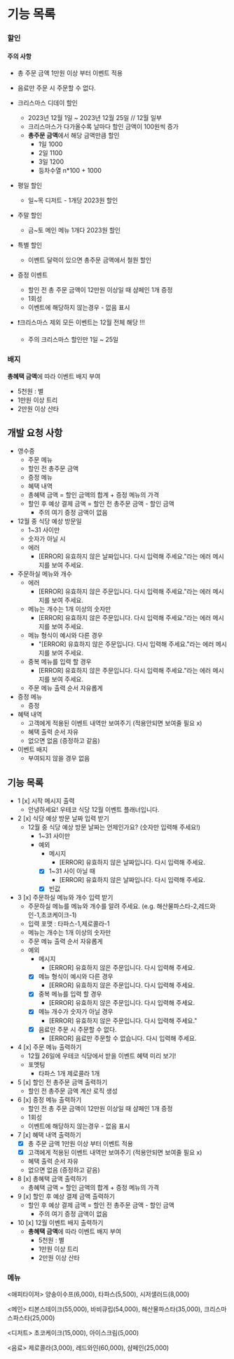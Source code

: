# 기능 목록

### 할인

#### 주의 사항

- 총 주문 금액 1만원 이상 부터 이벤트 적용
- 음료만 주문 시 주문할 수 없다.


- 크리스마스 디데이 할인
    - 2023년 12월 1일 ~ 2023년 12월 25일 // 12월 일부
    - 크리스마스가 다가올수록 날마다 할인 금액이 100원씩 증가
    - **총주문 금액**에서 해당 금액만큼 할인
        - 1일 1000
        - 2일 1100
        - 3일 1200
        - 등차수열 n*100 + 1000
- 평일 할인
    - 일~목 디저트 - 1개당 2023원 할인
- 주말 할인
    - 금~토 메인 메뉴 1개다 2023원 할인
- 특별 할인
    - 이벤트 달력이 있으면 총주문 금액에서 철원 할인
- 증정 이벤트
    - 할인 전 총 주문 금액이 12만원 이상일 때 샴페인 1개 증정
    - 1회성
    - 이벤트에 해당하지 않는경우 - 없음 표시
- ❗️크리스마스 제외 모든 이벤트는 12월 전체 해당 !!!
    - 주의 크리스마스 할인만 1일 ~ 25일

### 배지

**총혜택 금액**에 따라 이벤트 배지 부여

- 5천원 : 별
- 1만원 이상 트리
- 2만원 이상 산타

## 개발 요청 사항

- 영수증
    - 주문 메뉴
    - 할인 전 총주문 금액
    - 증정 메뉴
    - 혜택 내역
    - 총혜택 금액 = 할인 금액의 합계 + 증정 메뉴의 가격
    - 할인 후 예상 결제 금액 = 할인 전 총주문 금액 - 할인 금액
        - 주의 여기 증정 금액이 없음
- 12월 중 식당 예상 방문일
    - 1~31 사이만
    - 숫자가 아닐 시
    - 에러
        - [ERROR] 유효하지 않은 날짜입니다. 다시 입력해 주세요."라는 에러 메시지를 보여 주세요.
- 주문하실 메뉴와 개수
    - 에러
        - [ERROR] 유효하지 않은 주문입니다. 다시 입력해 주세요."라는 에러 메시지를 보여 주세요.
    - 메뉴는 개수는 1개 이상의 숫자만
        - [ERROR] 유효하지 않은 주문입니다. 다시 입력해 주세요."라는 에러 메시지를 보여 주세요.
    - 메뉴 형식이 예시와 다른 경우
        - "[ERROR] 유효하지 않은 주문입니다. 다시 입력해 주세요."라는 에러 메시지를 보여 주세요.
    - 중복 메뉴를 입력 할 경우
        - [ERROR] 유효하지 않은 주문입니다. 다시 입력해 주세요."라는 에러 메시지를 보여 주세요.
    - 주문 메뉴 출력 순서 자유롭게
- 증정 메뉴
    - 증정
- 혜택 내역
    - 고객에게 적용된 이벤트 내역만 보여주기  (적용안되면 보여줄 필요 x)
    - 혜택 출력 순서 자유
    - 없으면 없음 (증정하고 같음)
- 이벤트 배지
    - 부여되지 않을 경우 없음

## 기능 목록

- 1 [x] 시작 메시지 출력
    - 안녕하세요! 우테코 식당 12월 이벤트 플래너입니다.
- 2 [x] 식당 예상 방문 날짜 입력 받기
    - 12월 중 식당 예상 방문 날짜는 언제인가요? (숫자만 입력해 주세요!)
        - 1~31 사이만
        - 예외
            - 메시지
                - [ERROR] 유효하지 않은 날짜입니다. 다시 입력해 주세요.
            - [x] 1~31 사이 아닐 때
                - [ERROR] 유효하지 않은 날짜입니다. 다시 입력해 주세요.
            - [x] 빈값
- 3 [x] 주문하실 메뉴와 개수 입력 받기
    - 주문하실 메뉴를 메뉴와 개수를 알려 주세요. (e.g. 해산물파스타-2,레드와인-1,초코케이크-1)
    - 입력 포맷 : 타파스-1,제로콜라-1
    - 메뉴는 개수는 1개 이상의 숫자만
    - 주문 메뉴 출력 순서 자유롭게
    - 예외
        - 메시지
            - [ERROR] 유효하지 않은 주문입니다. 다시 입력해 주세요.
        - [x] 메뉴 형식이 예시와 다른 경우
            - [ERROR] 유효하지 않은 주문입니다. 다시 입력해 주세요.
        - [x] 중복 메뉴를 입력 할 경우
            - [ERROR] 유효하지 않은 주문입니다. 다시 입력해 주세요.
        - [x] 메뉴 개수가 숫자가 아닐 경우
            - [ERROR] 유효하지 않은 주문입니다. 다시 입력해 주세요."
        - [x] 음료만 주문 시 주문할 수 없다.
            - [ERROR] 음료만 주문할 수 없습니다. 다시 입력해 주세요.
- 4 [x] 주문 메뉴 출력하기
    - 12월 26일에 우테코 식당에서 받을 이벤트 혜택 미리 보기!
    - 포멧팅
        - 타파스 1개
          제로콜라 1개
- 5 [x] 할인 전 총주문 금액 출력하기
    - 할인 전 총주문 금액 계산 로직 생성
- 6 [x] 증정 메뉴 출력하기
    - 할인 전 총 주문 금액이 12만원 이상일 때 샴페인 1개 증정
    - 1회성
    - 이벤트에 해당하지 않는경우 - 없음 표시
- 7 [x] 혜택 내역 출력하기
    - [x] 총 주문 금액 1만원 이상 부터 이벤트 적용
    - [x] 고객에게 적용된 이벤트 내역만 보여주기  (적용안되면 보여줄 필요 x)
    - 혜택 출력 순서 자유
    - 없으면 없음 (증정하고 같음)
- 8 [x] 총혜택 금액 출력하기
    - 총혜택 금액 = 할인 금액의 합계 + 증정 메뉴의 가격
- 9 [x] 할인 후 예상 결제 금액 출력하기
    - 할인 후 예상 결제 금액 = 할인 전 총주문 금액 - 할인 금액
        - 주의 여기 증정 금액이 없음
- 10 [x] 12월 이벤트 배지 출력하기
    - **총혜택 금액**에 따라 이벤트 배지 부여
        - 5천원 : 별
        - 1만원 이상 트리
        - 2만원 이상 산타

### 메뉴

<애피타이저>
양송이수프(6,000), 타파스(5,500), 시저샐러드(8,000)

<메인>
티본스테이크(55,000), 바비큐립(54,000), 해산물파스타(35,000), 크리스마스파스타(25,000)

<디저트>
초코케이크(15,000), 아이스크림(5,000)

<음료>
제로콜라(3,000), 레드와인(60,000), 샴페인(25,000)
